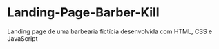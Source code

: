 # Landing-Page-Barber-Kill
 Landing page de uma barbearia fictícia desenvolvida com HTML, CSS e JavaScript 
